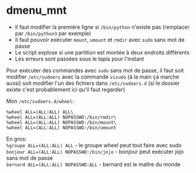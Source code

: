 # dmenu_mnt
- Il faut modifier la première ligne si `/bin/python` n'existe pas (remplacer par `/bin/python3` par exemple)
- Il faut pouvoir exécuter `mount`, `umount` et `rmdir` avec `sudo` sans mot de passe
- Le script explose si une partition est montée à deux endroits différents
- Les erreurs sont passées sous le tapis pour l'instant

Pour exécuter des commandes avec `sudo` sans mot de passe, il faut soit modifier `/etc/sudoers` avec la commande `visudo` (à la main ça marche aussi) soit modifier l'un des fichiers dans `/etc/sudoers.d` (si le dossier existe c'est probablement ici qu'il faut regarder)

Mon `/etc/sudoers.d/wheel`:
```
%wheel ALL=(ALL:ALL) ALL\
%wheel ALL=(ALL:ALL) NOPASSWD:/bin/rmdir\
%wheel ALL=(ALL:ALL) NOPASSWD:/bin/mount\
%wheel ALL=(ALL:ALL) NOPASSWD:/bin/umount
```

En gros:\
`%groupe ALL=(ALL:ALL) ALL` - le groupe wheel peut tout faire avec sudo\
`bonjour ALL=(ALL:ALL) NOPASSWD:/bin/jojo` - bonjour peut exécuter jojo sans mot de passe\
`bernard ALL=(ALL:ALL) NOPASSWD:ALL` - bernard est le maître du monde
